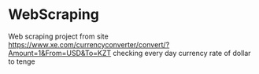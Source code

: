 # WebScraping
Web scraping project from site
https://www.xe.com/currencyconverter/convert/?Amount=1&From=USD&To=KZT
checking every day currency rate of dollar to tenge

